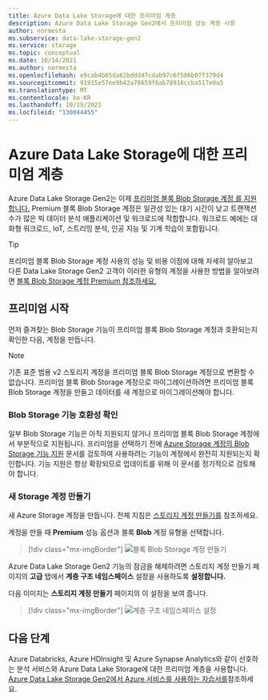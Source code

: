 ```yaml
---
title: Azure Data Lake Storage에 대한 프리미엄 계층
description: Azure Data Lake Storage Gen2에서 프리미엄 성능 계층 사용
author: normesta
ms.subservice: data-lake-storage-gen2
ms.service: storage
ms.topic: conceptual
ms.date: 10/14/2021
ms.author: normesta
ms.openlocfilehash: e9cab4b65da62bddd47cdab97c6f586b07f379d4
ms.sourcegitcommit: 91915e57ee9b42a76659f6ab78916ccba517e0a5
ms.translationtype: MT
ms.contentlocale: ko-KR
ms.lasthandoff: 10/15/2021
ms.locfileid: "130044455"
---
```

# <a name="premium-tier-for-azure-data-lake-storage"></a>Azure Data Lake Storage에 대한 프리미엄 계층

Azure Data Lake Storage Gen2는 이제 [프리미엄 블록 Blob Storage 계정 를 지원합니다.](storage-blob-block-blob-premium.md) Premium 블록 Blob Storage 계정은 일관성 있는 대기 시간이 낮고 트랜잭션 수가 많은 빅 데이터 분석 애플리케이션 및 워크로드에 적합합니다. 워크로드 예에는 대화형 워크로드, IoT, 스트리밍 분석, 인공 지능 및 기계 학습이 포함됩니다. 

>[!TIP]
> 프리미엄 블록 Blob Storage 계정 사용의 성능 및 비용 이점에 대해 자세히 알아보고 다른 Data Lake Storage Gen2 고객이 이러한 유형의 계정을 사용한 방법을 알아보려면 [블록 Blob Storage 계정 Premium 참조하세요.](storage-blob-block-blob-premium.md)

## <a name="getting-started-with-premium"></a>프리미엄 시작

먼저 즐겨찾는 Blob Storage 기능이 프리미엄 블록 Blob Storage 계정과 호환되는지 확인한 다음, 계정을 만듭니다. 

>[!NOTE]
> 기존 표준 범용 v2 스토리지 계정을 프리미엄 블록 Blob Storage 계정으로 변환할 수 없습니다. 프리미엄 블록 Blob Storage 계정으로 마이그레이션하려면 프리미엄 블록 Blob Storage 계정을 만들고 데이터를 새 계정으로 마이그레이션해야 합니다. 

### <a name="check-for-blob-storage-feature-compatibility"></a>Blob Storage 기능 호환성 확인

일부 Blob Storage 기능은 아직 지원되지 않거나 프리미엄 블록 Blob Storage 계정에서 부분적으로 지원됩니다. 프리미엄을 선택하기 전에 [Azure Storage 계정의 Blob Storage 기능 지원](storage-feature-support-in-storage-accounts.md) 문서를 검토하여 사용하려는 기능이 계정에서 완전히 지원되는지 확인합니다. 기능 지원은 항상 확장되므로 업데이트를 위해 이 문서를 정기적으로 검토해야 합니다.

### <a name="create-a-new-storage-account"></a>새 Storage 계정 만들기

새 Azure Storage 계정을 만듭니다. 전체 지침은 [스토리지 계정 만들기를](../common/storage-account-create.md) 참조하세요. 

계정을 만들 때 **Premium** 성능 옵션과 블록 **Blob** 계정 유형을 선택합니다. 

> [!div class="mx-imgBorder"]
> ![블록 Blob Storage 계정 만들기](./media/storage-blob-block-blob-premium/create-block-blob-storage-account.png)

Azure Data Lake Storage Gen2 기능의 잠금을 해제하려면 스토리지 계정 만들기 페이지의 **고급** 탭에서 **계층 구조 네임스페이스** 설정을 사용하도록 **설정합니다.** 

다음 이미지는 **스토리지 계정 만들기** 페이지의 이 설정을 보여 줍니다.

> [!div class="mx-imgBorder"]
> ![계층 구조 네임스페이스 설정](./media/create-data-lake-storage-account/hierarchical-namespace-feature.png)

## <a name="next-steps"></a>다음 단계

Azure Databricks, Azure HDInsight 및 Azure Synapse Analytics와 같이 선호하는 분석 서비스와 Azure Data Lake Storage에 대한 프리미엄 계층을 사용합니다. [Azure Data Lake Storage Gen2에서 Azure 서비스를 사용하는 자습서를](data-lake-storage-integrate-with-services-tutorials.md)참조하세요.
